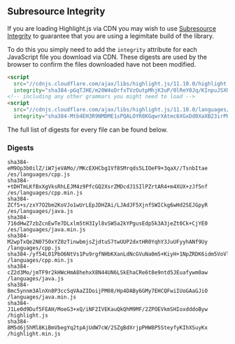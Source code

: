 ## Subresource Integrity

If you are loading Highlight.js via CDN you may wish to use [Subresource Integrity](https://developer.mozilla.org/en-US/docs/Web/Security/Subresource_Integrity) to guarantee that you are using a legimitate build of the library.

To do this you simply need to add the `integrity` attribute for each JavaScript file you download via CDN. These digests are used by the browser to confirm the files downloaded have not been modified.

```html
<script
  src="//cdnjs.cloudflare.com/ajax/libs/highlight.js/11.10.0/highlight.min.js"
  integrity="sha384-pGqTJHE/m20W4oDrfxTVzOutpMhjK3uP/0lReY0Jq/KInpuJSXUnk4WAYbciCLqT"></script>
<!-- including any other grammars you might need to load -->
<script
  src="//cdnjs.cloudflare.com/ajax/libs/highlight.js/11.10.0/languages/go.min.js"
  integrity="sha384-Mtb4EH3R9NMDME1sPQALOYR8KGqwrXAtmc6XGxDd0XaXB23irPKsuET0JjZt5utI"></script>
```

The full list of digests for every file can be found below.

### Digests

```
sha384-eM9Op3b0ilZ/iW7jeVAMo//MKcEXHCbg1Vf8SMrqds5LIOeF9+3qaX//TsnbItae /es/languages/cpp.js
sha384-+tDHTmLKfBxXgVksRhLEJM4z9PfcGQ2XsrZMDcdJ1SIlPZrtAR4+m4XUX+zJf5nf /es/languages/cpp.min.js
sha384-ZCfS+s/zxY7O2bm2KoVJo1wUrLEpJDHZAi/LJAdJF5XjnfSWICkg6wHd2SEJGpyR /es/languages/java.js
sha384-716dHwZ7zbZcnEwTe7DLxlm5tH3Iyl8vSW5a2kYPgusEdp5k3A3jeZt0Ck+CjYE0 /es/languages/java.min.js
sha384-M2wpTxQe2N0750xYZ0zTinwbmjsZjdtuS7twUUP2dxtHR0YqhY3JuUFyyhANf9Uy /languages/cpp.js
sha384-/yf54L01PbO6NtVs1Pu9rgfNHbKXanLdNcGVuNa0m5+KiyH+1NpZRDK6idm5VoVl /languages/cpp.min.js
sha384-cZ2d3Mo/jmTF9r2kHWcHmA8hehxX8N44UN6LSkEhaCRe6t8e9ntd5JEuafywm0aw /languages/java.js
sha384-8mc5ynnm3AlnXn8P3ccSqVAaZIDoijPM08/Hp4DABy6GMy7EHCQFwiIUoGAaGJiO /languages/java.min.js
sha384-J1Le0d9Duf5FEAH/MoeG3+xQ/iNF2IVEKauQkQhM9MF/2ZPOEVkmSHIoxdddoByw /highlight.js
sha384-8M5d6j5hMl8KiBmVbegYq2tpAjUdW7cW/2SZgBdXrjpPHW8P5SteyfyKIhXSuyKx /highlight.min.js
```

